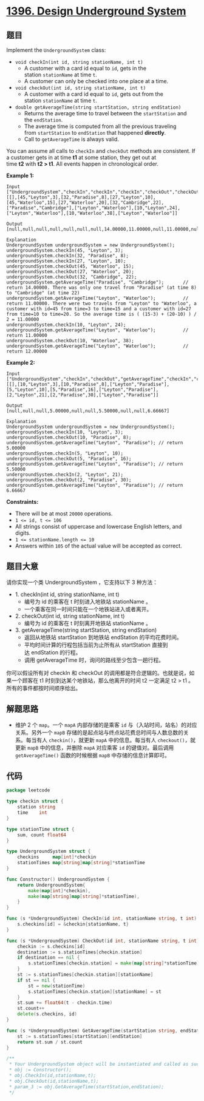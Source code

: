 # [1396. Design Underground System](https://leetcode.com/problems/design-underground-system/)


## 题目

Implement the `UndergroundSystem` class:

- `void checkIn(int id, string stationName, int t)`
    - A customer with a card id equal to `id`, gets in the station `stationName` at time `t`.
    - A customer can only be checked into one place at a time.
- `void checkOut(int id, string stationName, int t)`
    - A customer with a card id equal to `id`, gets out from the station `stationName` at time `t`.
- `double getAverageTime(string startStation, string endStation)`
    - Returns the average time to travel between the `startStation` and the `endStation`.
    - The average time is computed from all the previous traveling from `startStation` to `endStation` that happened **directly**.
    - Call to `getAverageTime` is always valid.

You can assume all calls to `checkIn` and `checkOut` methods are consistent. If a customer gets in at time **t1** at some station, they get out at time **t2** with **t2 > t1**. All events happen in chronological order.

**Example 1:**

```
Input
["UndergroundSystem","checkIn","checkIn","checkIn","checkOut","checkOut","checkOut","getAverageTime","getAverageTime","checkIn","getAverageTime","checkOut","getAverageTime"]
[[],[45,"Leyton",3],[32,"Paradise",8],[27,"Leyton",10],[45,"Waterloo",15],[27,"Waterloo",20],[32,"Cambridge",22],["Paradise","Cambridge"],["Leyton","Waterloo"],[10,"Leyton",24],["Leyton","Waterloo"],[10,"Waterloo",38],["Leyton","Waterloo"]]

Output
[null,null,null,null,null,null,null,14.00000,11.00000,null,11.00000,null,12.00000]

Explanation
UndergroundSystem undergroundSystem = new UndergroundSystem();
undergroundSystem.checkIn(45, "Leyton", 3);
undergroundSystem.checkIn(32, "Paradise", 8);
undergroundSystem.checkIn(27, "Leyton", 10);
undergroundSystem.checkOut(45, "Waterloo", 15);
undergroundSystem.checkOut(27, "Waterloo", 20);
undergroundSystem.checkOut(32, "Cambridge", 22);
undergroundSystem.getAverageTime("Paradise", "Cambridge");       // return 14.00000. There was only one travel from "Paradise" (at time 8) to "Cambridge" (at time 22)
undergroundSystem.getAverageTime("Leyton", "Waterloo");          // return 11.00000. There were two travels from "Leyton" to "Waterloo", a customer with id=45 from time=3 to time=15 and a customer with id=27 from time=10 to time=20. So the average time is ( (15-3) + (20-10) ) / 2 = 11.00000
undergroundSystem.checkIn(10, "Leyton", 24);
undergroundSystem.getAverageTime("Leyton", "Waterloo");          // return 11.00000
undergroundSystem.checkOut(10, "Waterloo", 38);
undergroundSystem.getAverageTime("Leyton", "Waterloo");          // return 12.00000
```

**Example 2:**

```
Input
["UndergroundSystem","checkIn","checkOut","getAverageTime","checkIn","checkOut","getAverageTime","checkIn","checkOut","getAverageTime"]
[[],[10,"Leyton",3],[10,"Paradise",8],["Leyton","Paradise"],[5,"Leyton",10],[5,"Paradise",16],["Leyton","Paradise"],[2,"Leyton",21],[2,"Paradise",30],["Leyton","Paradise"]]

Output
[null,null,null,5.00000,null,null,5.50000,null,null,6.66667]

Explanation
UndergroundSystem undergroundSystem = new UndergroundSystem();
undergroundSystem.checkIn(10, "Leyton", 3);
undergroundSystem.checkOut(10, "Paradise", 8);
undergroundSystem.getAverageTime("Leyton", "Paradise"); // return 5.00000
undergroundSystem.checkIn(5, "Leyton", 10);
undergroundSystem.checkOut(5, "Paradise", 16);
undergroundSystem.getAverageTime("Leyton", "Paradise"); // return 5.50000
undergroundSystem.checkIn(2, "Leyton", 21);
undergroundSystem.checkOut(2, "Paradise", 30);
undergroundSystem.getAverageTime("Leyton", "Paradise"); // return 6.66667
```

**Constraints:**

- There will be at most `20000` operations.
- `1 <= id, t <= 106`
- All strings consist of uppercase and lowercase English letters, and digits.
- `1 <= stationName.length <= 10`
- Answers within `105` of the actual value will be accepted as correct.

## 题目大意

请你实现一个类 UndergroundSystem ，它支持以下 3 种方法：

- 1. checkIn(int id, string stationName, int t)
    - 编号为 id 的乘客在 t 时刻进入地铁站 stationName 。
    - 一个乘客在同一时间只能在一个地铁站进入或者离开。
- 2. checkOut(int id, string stationName, int t)
    - 编号为 id 的乘客在 t 时刻离开地铁站 stationName 。
- 3. getAverageTime(string startStation, string endStation)
    - 返回从地铁站 startStation 到地铁站 endStation 的平均花费时间。
    - 平均时间计算的行程包括当前为止所有从 startStation 直接到达 endStation 的行程。
    - 调用 getAverageTime 时，询问的路线至少包含一趟行程。

你可以假设所有对 checkIn 和 checkOut 的调用都是符合逻辑的。也就是说，如果一个顾客在 t1 时刻到达某个地铁站，那么他离开的时间 t2 一定满足 t2 > t1 。所有的事件都按时间顺序给出。

## 解题思路

- 维护 2 个 `map`。一个 `mapA` 内部存储的是乘客 `id` 与（入站时间，站名）的对应关系。另外一个 `mapB` 存储的是起点站与终点站花费总时间与人数总数的关系。每当有人 `checkin()`，就更新 `mapA` 中的信息。每当有人 `checkout()`，就更新 `mapB` 中的信息，并删除 `mapA` 对应乘客 `id` 的键值对。最后调用 `getAverageTime()` 函数的时候根据 `mapB` 中存储的信息计算即可。

## 代码

```go
package leetcode

type checkin struct {
    station string
    time    int
}

type stationTime struct {
    sum, count float64
}

type UndergroundSystem struct {
    checkins     map[int]*checkin
    stationTimes map[string]map[string]*stationTime
}

func Constructor() UndergroundSystem {
    return UndergroundSystem{
        make(map[int]*checkin),
        make(map[string]map[string]*stationTime),
    }
}

func (s *UndergroundSystem) CheckIn(id int, stationName string, t int) {
    s.checkins[id] = &checkin{stationName, t}
}

func (s *UndergroundSystem) CheckOut(id int, stationName string, t int) {
    checkin := s.checkins[id]
    destination := s.stationTimes[checkin.station]
    if destination == nil {
        s.stationTimes[checkin.station] = make(map[string]*stationTime)
    }
    st := s.stationTimes[checkin.station][stationName]
    if st == nil {
        st = new(stationTime)
        s.stationTimes[checkin.station][stationName] = st
    }
    st.sum += float64(t - checkin.time)
    st.count++
    delete(s.checkins, id)
}

func (s *UndergroundSystem) GetAverageTime(startStation string, endStation string) float64 {
    st := s.stationTimes[startStation][endStation]
    return st.sum / st.count
}

/**
 * Your UndergroundSystem object will be instantiated and called as such:
 * obj := Constructor();
 * obj.CheckIn(id,stationName,t);
 * obj.CheckOut(id,stationName,t);
 * param_3 := obj.GetAverageTime(startStation,endStation);
 */
```